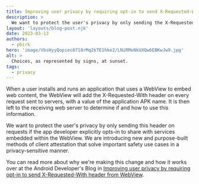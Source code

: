 ```yaml
---
title: Improving user privacy by requiring opt-in to send X-Requested-With header from WebView
description: >
  We want to protect the user's privacy by only sending the X-Requested-With header on requests if the app developer explicitly opts-in to share with services embedded within the WebView. 
layout: 'layouts/blog-post.njk'
date: 2023-03-13
authors:
  - pbirk
hero: 'image/VbsHyyQopiec0718rMq2kTE1hke2/LNiRMeNkUXQw6EBKwJw9.jpg'
alt: >
  Choices, as represented by signs, at sunset.
tags:
  - privacy
---
```


When a user installs and runs an application that uses a WebView to embed web content, the WebView will add the X-Requested-With header on every request sent to servers, with a value of the application APK name. It is then left to the receiving web server to determine if and how to use this information.

We want to protect the user's privacy by only sending this header on requests if the app developer explicitly opts-in to share with services embedded within the WebView. We are introducing new and purpose-built methods of client attestation that solve important safety use cases in a privacy-sensitive manner.

You can read more about why we're making this change and how it works over at the Android Developer's Blog in [Improving user privacy by requiring opt-in to send X-Requested-With header from WebView](https://android-developers.googleblog.com/2023/02/improving-user-privacy-by-requiring-opt-in-to-send-x-requested-wih-header-from-webview.html).
